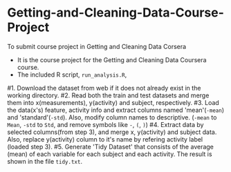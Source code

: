 # Getting-and-Cleaning-Data-Course-Project
To submit course project in Getting and Cleaning Data Corsera


* It is the course project for the Getting and Cleaning Data Coursera course.
* The included R script, `run_analysis.R`, 

#1. Download the dataset from web if it does not already exist in the working directory.
#2. Read both the train and test datasets and merge them into x(measurements), y(activity) and subject, respectively.
#3. Load the data(x's) feature, activity info and extract columns named 'mean'(`-mean`) and 'standard'(`-std`).
   Also, modify column names to descriptive. (`-mean` to `Mean`, `-std` to `Std`, and remove symbols like `-`, `(`, `)`)
#4. Extract data by selected columns(from step 3), and merge x, y(activity) and subject data.
   Also, replace y(activity) column to it's name by refering activity label (loaded step 3).
#5. Generate 'Tidy Dataset' that consists of the average (mean) of each variable for each subject and each activity.
   The result is shown in the file `tidy.txt`.
